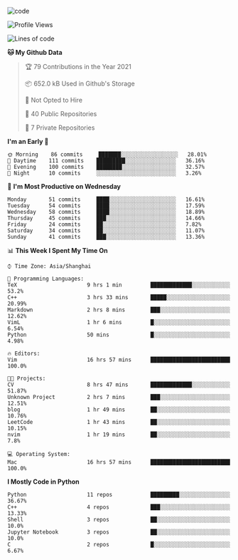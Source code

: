 
<!--
**liuyaanng/liuyaanng** is a ✨ _special_ ✨ repository because its `README.md` (this file) appears on your GitHub profile.

Here are some ideas to get you started:

- 🔭 I’m currently working on ...
- 🌱 I’m currently learning ...
- 👯 I’m looking to collaborate on ...
- 🤔 I’m looking for help with ...
- 💬 Ask me about ...
- 📫 How to reach me: ...
- 😄 Pronouns: ...
- ⚡ Fun fact: ...
-->


![code](https://cdn.jsdelivr.net/gh/liuyaanng/liuyaanng@1.0/code.gif) 

<!--START_SECTION:waka-->
![Profile Views](http://img.shields.io/badge/Profile%20Views-7-blue)

![Lines of code](https://img.shields.io/badge/From%20Hello%20World%20I%27ve%20Written-5.3%20million%20lines%20of%20code-blue)

**🐱 My Github Data** 

> 🏆 79 Contributions in the Year 2021
 > 
> 📦 652.0 kB Used in Github's Storage 
 > 
> 🚫 Not Opted to Hire
 > 
> 📜 40 Public Repositories 
 > 
> 🔑 7 Private Repositories  
 > 
**I'm an Early 🐤** 

```text
🌞 Morning    86 commits     ███████░░░░░░░░░░░░░░░░░░   28.01% 
🌆 Daytime    111 commits    █████████░░░░░░░░░░░░░░░░   36.16% 
🌃 Evening    100 commits    ████████░░░░░░░░░░░░░░░░░   32.57% 
🌙 Night      10 commits     ░░░░░░░░░░░░░░░░░░░░░░░░░   3.26%

```
📅 **I'm Most Productive on Wednesday** 

```text
Monday       51 commits     ████░░░░░░░░░░░░░░░░░░░░░   16.61% 
Tuesday      54 commits     ████░░░░░░░░░░░░░░░░░░░░░   17.59% 
Wednesday    58 commits     ████░░░░░░░░░░░░░░░░░░░░░   18.89% 
Thursday     45 commits     ███░░░░░░░░░░░░░░░░░░░░░░   14.66% 
Friday       24 commits     ██░░░░░░░░░░░░░░░░░░░░░░░   7.82% 
Saturday     34 commits     ██░░░░░░░░░░░░░░░░░░░░░░░   11.07% 
Sunday       41 commits     ███░░░░░░░░░░░░░░░░░░░░░░   13.36%

```


📊 **This Week I Spent My Time On** 

```text
⌚︎ Time Zone: Asia/Shanghai

💬 Programming Languages: 
TeX                      9 hrs 1 min         █████████████░░░░░░░░░░░░   53.2% 
C++                      3 hrs 33 mins       █████░░░░░░░░░░░░░░░░░░░░   20.99% 
Markdown                 2 hrs 8 mins        ███░░░░░░░░░░░░░░░░░░░░░░   12.62% 
VimL                     1 hr 6 mins         █░░░░░░░░░░░░░░░░░░░░░░░░   6.54% 
Python                   50 mins             █░░░░░░░░░░░░░░░░░░░░░░░░   4.98%

🔥 Editors: 
Vim                      16 hrs 57 mins      █████████████████████████   100.0%

🐱‍💻 Projects: 
CV                       8 hrs 47 mins       █████████████░░░░░░░░░░░░   51.87% 
Unknown Project          2 hrs 7 mins        ███░░░░░░░░░░░░░░░░░░░░░░   12.51% 
blog                     1 hr 49 mins        ██░░░░░░░░░░░░░░░░░░░░░░░   10.76% 
LeetCode                 1 hr 43 mins        ██░░░░░░░░░░░░░░░░░░░░░░░   10.15% 
nvim                     1 hr 19 mins        ██░░░░░░░░░░░░░░░░░░░░░░░   7.8%

💻 Operating System: 
Mac                      16 hrs 57 mins      █████████████████████████   100.0%

```

**I Mostly Code in Python** 

```text
Python                   11 repos            █████████░░░░░░░░░░░░░░░░   36.67% 
C++                      4 repos             ███░░░░░░░░░░░░░░░░░░░░░░   13.33% 
Shell                    3 repos             ██░░░░░░░░░░░░░░░░░░░░░░░   10.0% 
Jupyter Notebook         3 repos             ██░░░░░░░░░░░░░░░░░░░░░░░   10.0% 
C                        2 repos             █░░░░░░░░░░░░░░░░░░░░░░░░   6.67%

```



<!--END_SECTION:waka-->
